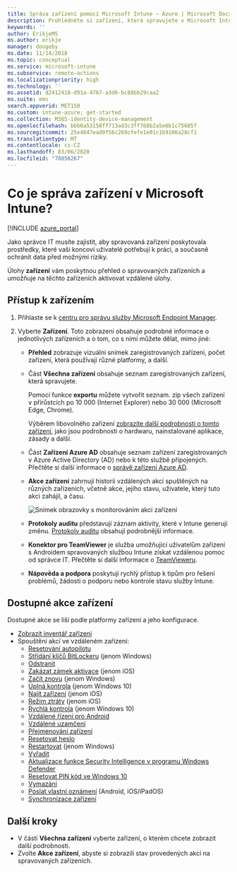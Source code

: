 ```yaml
---
title: Správa zařízení pomocí Microsoft Intune – Azure | Microsoft Docs
description: Prohlédněte si zařízení, která spravujete v Microsoft Intune (můžete také exportovat jejich seznam do formátu CSV), zobrazte zařízení připojená k Azure Active Directory, prohlédněte si změnový protokol akcí se zařízením, využijte konektor TeamVieweru umožňující správcům IT na dálku řešit problémy v zařízeních s Androidem a prohlédněte si všechny akce, které můžete v zařízeních spouštět.
keywords: ''
author: ErikjeMS
ms.author: erikje
manager: dougeby
ms.date: 11/14/2018
ms.topic: conceptual
ms.service: microsoft-intune
ms.subservice: remote-actions
ms.localizationpriority: high
ms.technology: ''
ms.assetid: d2412418-d91a-4767-a3d6-bc88bb29caa2
ms.suite: ems
search.appverid: MET150
ms.custom: intune-azure; get-started
ms.collection: M365-identity-device-management
ms.openlocfilehash: bbb6a53158ff713ad3c3ff768b2a5e6b1c75605f
ms.sourcegitcommit: 25e4847ead0f56c269cfefe1e01c1b9106a28cf1
ms.translationtype: MT
ms.contentlocale: cs-CZ
ms.lasthandoff: 03/06/2020
ms.locfileid: "78856267"
---
```

# <a name="what-is-microsoft-intune-device-management"></a>Co je správa zařízení v Microsoft Intune?

[!INCLUDE [azure_portal](../includes/azure_portal.md)]

Jako správce IT musíte zajistit, aby spravovaná zařízení poskytovala prostředky, které vaši koncoví uživatelé potřebují k práci, a současně ochránit data před možnými riziky.

Úlohy **zařízení** vám poskytnou přehled o spravovaných zařízeních a umožňuje na těchto zařízeních aktivovat vzdálené úlohy.

## <a name="get-to-your-devices"></a>Přístup k zařízením

1. Přihlaste se k [centru pro správu služby Microsoft Endpoint Manager](https://go.microsoft.com/fwlink/?linkid=2109431).
3. Vyberte **Zařízení**. Toto zobrazení obsahuje podrobné informace o jednotlivých zařízeních a o tom, co s nimi můžete dělat, mimo jiné:

   - **Přehled** zobrazuje vizuální snímek zaregistrovaných zařízení, počet zařízení, která používají různé platformy, a další.
   - Část **Všechna zařízení** obsahuje seznam zaregistrovaných zařízení, která spravujete.

     Pomocí funkce **exportu** můžete vytvořit seznam. zip všech zařízení v přírůstcích po 10 000 (Internet Explorer) nebo 30 000 (Microsoft Edge, Chrome).

     Výběrem libovolného zařízení [zobrazíte další podrobnosti o tomto zařízení](device-inventory.md), jako jsou podrobnosti o hardwaru, nainstalované aplikace, zásady a další.

   - Část **Zařízení Azure AD** obsahuje seznam zařízení zaregistrovaných v Azure Active Directory (AD) nebo k této službě připojených. Přečtěte si další informace o [správě zařízení Azure AD](https://docs.microsoft.com/azure/active-directory/device-management-introduction).
   - **Akce zařízení** zahrnují historii vzdálených akcí spuštěných na různých zařízeních, včetně akce, jejího stavu, uživatele, který tuto akci zahájil, a času.

     ![Snímek obrazovky s monitorováním akcí zařízení](./media/device-management/monitor-device-actions.png)

   - **Protokoly auditu** představují záznam aktivity, které v Intune generují změnu. [Protokoly auditu](../fundamentals/monitor-audit-logs.md) obsahují podrobnější informace.
   - **Konektor pro TeamViewer** je služba umožňující uživatelům zařízení s Androidem spravovaných službou Intune získat vzdálenou pomoc od správce IT. Přečtěte si další informace o [TeamVieweru](teamviewer-support.md).
   - **Nápověda a podpora** poskytují rychlý přístup k tipům pro řešení problémů, žádosti o podporu nebo kontrole stavu služby Intune.

## <a name="available-device-actions"></a>Dostupné akce zařízení
Dostupné akce se liší podle platformy zařízení a jeho konfigurace.

- [Zobrazit inventář zařízení](device-inventory.md)
- Spouštění akcí ve vzdáleném zařízení:
  - [Resetování autopilotu](https://docs.microsoft.com/windows/deployment/windows-autopilot/windows-autopilot-reset#reset-devices-with-remote-windows-autopilot-reset)
  - [Střídání klíčů BitLockeru](../protect/encrypt-devices.md#rotate-bitlocker-recovery-keys) (jenom Windows)
  - [Odstranit](devices-wipe.md#delete-devices-from-the-intune-portal)
  - [Zakázat zámek aktivace](device-activation-lock-disable.md) (jenom iOS)
  - [Začít znovu](device-fresh-start.md) (jenom Windows)
  - [Úplná kontrola](../configuration/device-restrictions-windows-10.md#microsoft-defender-antivirus) (jenom Windows 10)
  - [Najít zařízení](device-locate.md) (jenom iOS)
  - [Režim ztráty](device-lost-mode.md) (jenom iOS)
  - [Rychlá kontrola](../configuration/device-restrictions-windows-10.md#microsoft-defender-antivirus) (jenom Windows 10)
  - [Vzdálené řízení pro Android](teamviewer-support.md)
  - [Vzdálené uzamčení](device-remote-lock.md)
  - [Přejmenování zařízení](device-rename.md)
  - [Resetovat heslo](device-passcode-reset.md)
  - [Restartovat](device-restart.md) (jenom Windows)
  - [Vyřadit](devices-wipe.md#retire)
  - [Aktualizace funkce Security Intelligence v programu Windows Defender](https://docs.microsoft.com/windows/security/threat-protection/windows-defender-antivirus/manage-protection-updates-windows-defender-antivirus)
  - [Resetovat PIN kód ve Windows 10](device-windows-pin-reset.md)
  - [Vymazání](devices-wipe.md#wipe)
  - [Poslat vlastní oznámení](custom-notifications.md#send-a-custom-notification-to-a-single-device) (Android, iOS/iPadOS)
  - [Synchronizace zařízení](device-sync.md)

## <a name="next-steps"></a>Další kroky

- V části **Všechna zařízení** vyberte zařízení, o kterém chcete zobrazit další podrobnosti.
- Zvolte **Akce zařízení**, abyste si zobrazili stav provedených akcí na spravovaných zařízeních.

